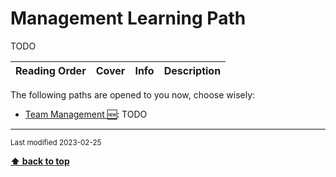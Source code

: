 [//]: # (Auto generated file from templates)

# Management Learning Path

TODO

| Reading Order | Cover | Info | Description |
| :---: | :---: | :--- | :--- |

The following paths are opened to you now, choose wisely:

- [Team Management :new:](/content/paths/team-management.md): TODO




---
<sub>Last modified 2023-02-25</sub>

[**⬆ back to top**](#management-learning-path)
